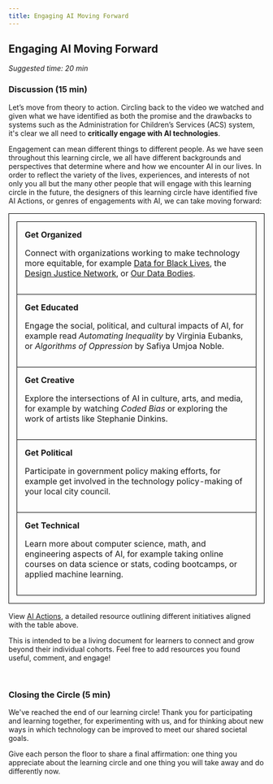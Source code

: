 ```yaml
---
title: Engaging AI Moving Forward
---
```


## Engaging AI Moving Forward 
_Suggested time: 20 min_

### Discussion (15 min)

Let’s move from theory to action. Circling back to the video we watched and given what we have identified as both the promise and the drawbacks to systems such as the Administration for Children’s Services (ACS) system, it's clear we all need to **critically engage with AI technologies**.

Engagement can mean different things to different people. As we have seen throughout this learning circle, we all have different backgrounds and perspectives that determine where and how we encounter AI in our lives. In order to reflect the variety of the lives, experiences, and interests of not only you all but the many other people that will engage with this learning circle in the future, the designers of this learning circle have identified five AI Actions, or genres of engagements with AI, we can take moving forward:  

<style>
table, td, tr {width:100%; border: 1px solid black; border-collapse: collapse; padding: 15px;"}
</style>

<table>
  <tr>
    <td>
<b>Get Organized</b>
<p>Connect with organizations working to make technology more equitable, for example <a href="https://d4bl.org/">Data for Black Lives</a>, the <a href="https://designjustice.org/">Design Justice Network</a>, or <a href="https://www.odbproject.org/">Our Data Bodies</a>.</p>
</td>
  </tr>
  <tr>
    <td>
<b>Get Educated</b>
<p>Engage the social, political, and cultural impacts of AI, for example read <i>Automating Inequality</i> by Virginia Eubanks, or <i>Algorithms of Oppression</i> by Safiya Umjoa Noble.</p>
    </td>
  </tr>
  <tr>
    <td>
<b>Get Creative</b>
<p>Explore the intersections of AI in culture, arts, and media, for example by watching <i>Coded Bias</i> or exploring the work of artists like Stephanie Dinkins.</p>
    </td>
  </tr>
  <tr>
    <td>
<b>Get Political</b>
<p>Participate in government policy making efforts, for example get involved in the technology policy-making of your local city council.</p>
    </td>
  </tr>
  <tr>
    <td>
<b>Get Technical</b>
<p>Learn more about computer science, math, and engineering aspects of AI, for example taking online courses on data science or stats, coding bootcamps, or applied machine learning.</p>
    </td>
  </tr>

</table>

View <a href="https://docs.google.com/document/d/1S906D5zenDjntnPARbocxYVzK1heguSEVFxZS4VwDI0/edit">AI Actions</a>, a detailed resource outlining different initiatives aligned with the table above.

This is intended to be a living document for learners to connect and grow beyond their individual cohorts. Feel free to add resources you found useful, comment, and engage!

<br>

### Closing the Circle (5 min)
We've reached the end of our learning circle! Thank you for participating and learning together, for experimenting with us, and for thinking about new ways in which technology can be improved to meet our shared societal goals. 

Give each person the floor to share a final affirmation: one thing you appreciate about the learning circle and one thing you will take away and do differently now.
